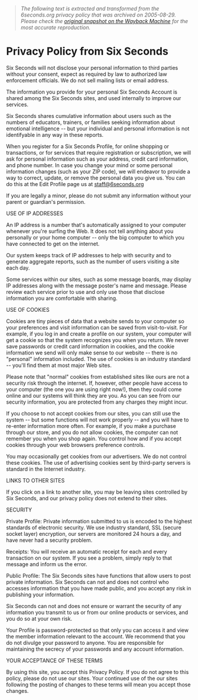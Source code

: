 > *The following text is extracted and transformed from the 6seconds.org privacy policy that was archived on 2005-08-29. Please check the [original snapshot on the Wayback Machine](https://web.archive.org/web/20050829155845id_/http%3A//www.6seconds.org/legal/privacy.html) for the most accurate reproduction.*

# Privacy Policy from Six Seconds

Six Seconds will not disclose your personal information to third parties without your consent, expect as required by law to authorized law enforcement officials. We do not sell mailing lists or email address.

The information you provide for your personal Six Seconds Account is shared among the Six Seconds sites, and used internally to improve our services.

Six Seconds shares cumulative information about users such as the numbers of educators, trainers, or families seeking information about emotional intelligence -- but your individual and personal information is not identifyable in any way in these reports.

When you register for a Six Seconds Profile, for online shopping or transactions, or for services that require registration or subscription, we will ask for personal information such as your address, credit card information, and phone number. In case you change your mind or some personal information changes (such as your ZIP code), we will endeavor to provide a way to correct, update, or remove the personal data you give us. You can do this at the Edit Profile page us at staff@6seconds.org

If you are legally a minor, please do not submit any information without your parent or guardian's permission.

USE OF IP ADDRESSES

An IP address is a number that's automatically assigned to your computer whenever you're surfing the Web. It does not tell anything about you personally or your home computer -- only the big computer to which you have connected to get on the internet.

Our system keeps track of IP addresses to help with security and to generate aggregate reports, such as the number of users visiting a site each day.

Some services within our sites, such as some message boards, may display IP addresses along with the message poster's name and message. Please review each service prior to use and only use those that disclose information you are comfortable with sharing.

USE OF COOKIES

Cookies are tiny pieces of data that a website sends to your computer so your preferences and visit information can be saved from visit-to-visit. For example, if you log in and create a profile on our system, your computer will get a cookie so that the system recognizes you when you return. We never save passwords or credit card information in cookies, and the cookie information we send will only make sense to our website -- there is no "personal" information included. The use of cookies is an industry standard -- you'll find them at most major Web sites.

Please note that "normal" cookies from established sites like ours are not a security risk through the internet. If, however, other people have access to your computer (the one you are using right now!), then they could come online and our systems will think they are you. As you can see from our security information, you are protected from any charges they might incur.

If you choose to not accept cookies from our sites, you can still use the system -- but some functions will not work properly -- and you will have to re-enter information more often. For example, if you make a purchase through our store, and you do not allow cookies, the computer can not remember you when you shop again. You control how and if you accept cookies through your web browsers preference controls.

You may occasionally get cookies from our advertisers. We do not control these cookies. The use of advertising cookies sent by third-party servers is standard in the Internet industry.

LINKS TO OTHER SITES

If you click on a link to another site, you may be leaving sites controlled by Six Seconds, and our privacy policy does not extend to their sites.

SECURITY

Private Profile: Private information submitted to us is encoded to the highest standards of electronic security. We use industry standard, SSL (secure socket layer) encryption, our servers are monitored 24 hours a day, and have never had a security problem.

Receipts: You will receive an automatic receipt for each and every transaction on our system. If you see a problem, simply reply to that message and inform us the error.

Public Profile: The Six Seconds sites have functions that allow users to post private information. Six Seconds can not and does not control who accesses information that you have made public, and you accept any risk in publishing your information.

Six Seconds can not and does not ensure or warrant the security of any information you transmit to us or from our online products or services, and you do so at your own risk.

Your Profile is password-protected so that only you can access it and view the member information relevant to the account. We recommend that you do not divulge your password to anyone. You are responsible for maintaining the secrecy of your passwords and any account information.

YOUR ACCEPTANCE OF THESE TERMS

By using this site, you accept this Privacy Policy. If you do not agree to this policy, please do not use our sites. Your continued use of the our sites following the posting of changes to these terms will mean you accept those changes.

